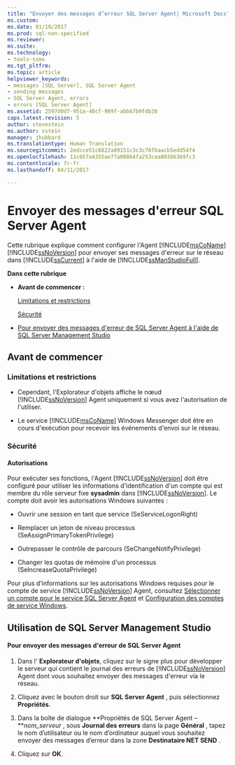 ```yaml
---
title: "Envoyer des messages d’erreur SQL Server Agent| Microsoft Docs"
ms.custom: 
ms.date: 01/19/2017
ms.prod: sql-non-specified
ms.reviewer: 
ms.suite: 
ms.technology:
- tools-ssms
ms.tgt_pltfrm: 
ms.topic: article
helpviewer_keywords:
- messages [SQL Server], SQL Server Agent
- sending messages
- SQL Server Agent, errors
- errors [SQL Server Agent]
ms.assetid: 2597d0d7-951a-48cf-989f-abb67b9fdb36
caps.latest.revision: 5
author: stevestein
ms.author: sstein
manager: jhubbard
ms.translationtype: Human Translation
ms.sourcegitcommit: 2edcce51c6822a89151c3c3c76fbaacb5edd54f4
ms.openlocfilehash: 11c657a4355ae77a068b4fa253cea80386369fc3
ms.contentlocale: fr-fr
ms.lasthandoff: 04/11/2017

---
```

# <a name="send-sql-server-agent-error-messages"></a>Envoyer des messages d'erreur SQL Server Agent
Cette rubrique explique comment configurer l'Agent [!INCLUDE[msCoName](../../includes/msconame_md.md)][!INCLUDE[ssNoVersion](../../includes/ssnoversion_md.md)] pour envoyer ses messages d'erreur sur le réseau dans [!INCLUDE[ssCurrent](../../includes/sscurrent_md.md)] à l'aide de [!INCLUDE[ssManStudioFull](../../includes/ssmanstudiofull_md.md)].  
  
**Dans cette rubrique**  
  
-   **Avant de commencer :**  
  
    [Limitations et restrictions](#Restrictions)  
  
    [Sécurité](#Security)  
  
-   [Pour envoyer des messages d'erreur de SQL Server Agent à l'aide de SQL Server Management Studio](#SSMSProcedure)  
  
## <a name="BeforeYouBegin"></a>Avant de commencer  
  
### <a name="Restrictions"></a>Limitations et restrictions  
  
-   Cependant, l'Explorateur d'objets affiche le nœud [!INCLUDE[ssNoVersion](../../includes/ssnoversion_md.md)] Agent uniquement si vous avez l'autorisation de l'utiliser.  
  
-   Le service [!INCLUDE[msCoName](../../includes/msconame_md.md)] Windows Messenger doit être en cours d'exécution pour recevoir les événements d'envoi sur le réseau.  
  
### <a name="Security"></a>Sécurité  
  
#### <a name="Permissions"></a>Autorisations  
Pour exécuter ses fonctions, l'Agent [!INCLUDE[ssNoVersion](../../includes/ssnoversion_md.md)] doit être configuré pour utiliser les informations d'identification d'un compte qui est membre du rôle serveur fixe **sysadmin** dans [!INCLUDE[ssNoVersion](../../includes/ssnoversion_md.md)]. Le compte doit avoir les autorisations Windows suivantes :  
  
-   Ouvrir une session en tant que service (SeServiceLogonRight)  
  
-   Remplacer un jeton de niveau processus (SeAssignPrimaryTokenPrivilege)  
  
-   Outrepasser le contrôle de parcours (SeChangeNotifyPrivilege)  
  
-   Changer les quotas de mémoire d'un processus (SeIncreaseQuotaPrivilege)  
  
Pour plus d’informations sur les autorisations Windows requises pour le compte de service [!INCLUDE[ssNoVersion](../../includes/ssnoversion_md.md)] Agent, consultez [Sélectionner un compte pour le service SQL Server Agent](../../ssms/agent/select-an-account-for-the-sql-server-agent-service.md) et [Configuration des comptes de service Windows](http://msdn.microsoft.com/en-us/309b9dac-0b3a-4617-85ef-c4519ce9d014).  
  
## <a name="SSMSProcedure"></a>Utilisation de SQL Server Management Studio  
  
#### <a name="to-send-sql-server-agent-error-messages"></a>Pour envoyer des messages d'erreur de SQL Server Agent  
  
1.  Dans l' **Explorateur d'objets**, cliquez sur le signe plus pour développer le serveur qui contient le journal des erreurs de [!INCLUDE[ssNoVersion](../../includes/ssnoversion_md.md)] Agent dont vous souhaitez envoyer des messages d'erreur via le réseau.  
  
2.  Cliquez avec le bouton droit sur **SQL Server Agent** , puis sélectionnez **Propriétés**.  
  
3.  Dans la boîte de dialogue **Propriétés de SQL Server Agent –***nom_serveur* , sous **Journal des erreurs** dans la page **Général** , tapez le nom d’utilisateur ou le nom d’ordinateur auquel vous souhaitez envoyer des messages d’erreur dans la zone **Destinataire NET SEND** .  
  
4.  Cliquez sur **OK**.  
  

